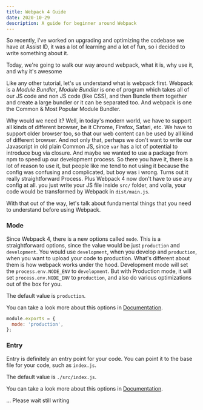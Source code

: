 ```yaml
---
title: Webpack 4 Guide
date: 2020-10-29
description: A guide for beginner around Webpack
---
```


So recently, i've worked on upgrading and optimizing the codebase we have at Assist ID, it was a lot of learning and a lot of fun, so i decided to write something about it.

Today, we're going to walk our way around webpack, what it is, why use it, and why it's awesome

Like any other tutorial, let's us understand what is webpack first. Webpack is a *Module Bundler*, *Module Bundler* is one of program which takes all of our JS code and non JS code (like CSS), and then Bundle them together and create a large bundler or it can be separated too.
And webpack is one the Common & Most Popular Module Bundler.

Why would we need it? Well, in today's modern world, we have to support all kinds of different browser, be it Chrome, Firefox, Safari, etc. We have to support older browser too, so that our web content can be used by all kind of different browser. And not only that, perhaps we don't want to write our Javascript in old plain Common JS, since `var` has a lot of potential to introduce bug via closure. And maybe we wanted to use a package from npm to speed up our development process.
So there you have it, there is a lot of reason to use it, but people like me tend to not using it because the config was confusing and complicated, but boy was i wrong. Turns out it really straightforward Process. Plus Webpack 4 now don't have to use any config at all. you just write your JS file inside `src/` folder, and voila, your code would be transformed by Webpack in `dist/main.js`.

With that out of the way, let's talk about fundamental things that you need to understand before using Webpack.

### Mode
Since Webpack 4, there is a new options called `mode`. This is a straightforward options, since the value would be just `production` and `development`. You would use `development`, when you develop and `production`, when you want to upload your code to production.
What's different about them is how webpack works under the hood. Development mode will set the `process.env.NODE_ENV` to `development`. But with Production mode, it will set `process.env.NODE_ENV` to `production`, and also do various optimizations out of the box for you.

The default value is `production`.

You can take a look more about this options in [Documentation](https://webpack.js.org/configuration/mode/).

```js
module.exports = {
  mode: 'production',
};
```

### Entry
Entry is definitely an entry point for your code. You can point it to the base file for your code, such as `index.js`.

The default value is `./src/index.js`.

You can take a look more about this options in [Documentation](https://webpack.js.org/concepts/entry-points/).

... Please wait still writing
